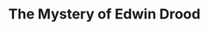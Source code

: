 ---
title: The Mystery of Edwin Drood
year: 1997
opening_date: 1997-06-06
closing_date: 1997-06-22
layout: productions
image:
image_caption:
image_credit:
playbill:
category:
Theatre: Theatre Jacksonville
Venue: Little Theatre
cast:
  John Jasper: Richard Cunningham
  Edwin Drood: Cecilia Cristol
  Rosa Bud: Emily Swallow
  Wendy: Cassia Brunner
  Beatrice: Amy Tickel
  Helena Landless: Cristina Williams
  Neville Landless: Todd Baker
  The Reverend Mr. Crisparkle: Karl Rogers
  The Princess Puffer: Kathy Biddle
  Durdles: C. Michael Porter
  Deputy: Brandon Bales
  Shade of Drood, Satyr Statue: Frank M. Cobb
  Waiter, Bazzard:	Andrew Adams
  Maid: Joy Conklin
  Horace: Christopher Farrell
  Townsperson:
    - Carey Malloy
    - Paddy Heusinger
    - Eric Kevin Platon
    - Christine DuMars
    - Brook Ratti
    - Joy Conklin
    - Christopher Farrell
    - Jonathan Rand
    - Frank M. Cobb
crew:
  Artistic Director: Robert Arleigh White
  Musical Director: Ellen Milligan
  Scenic and Lighting Design: Andrew J. Way
  Choreographer: Michelle Ottley
  Stage Manager and Barkeep: Orlando Rodriguez
  Technical Director: Andrew J. Way
  Percussionist: Tony Steve
  Stage Manager: Elaine Gantz
  Assistant Stage Manager: Carmen Chronister
  Lighting Technician:
    - Gloria Pepe
    - Andrea Chaknis
  Master Electrician: Jamie Wright
  Production Support: Michael Lipp
  Sound Design and Board Operation: Scott Hooks
  Properties Mistress: Carmen Chronister
  Costumer:
    - Dorinda Grogan
    - Maureen Trosterstude
  Costume Crew:
    - Nitza Cochran
    - Andra Smith
    - Joy Smith
  Hair and Make-up:
    - Bruce Musser
    - Dean Pickett
    - Heather Frederickson
  Grip:
    - Pam Cashmere
    - Cathy Woods
    - Alexis Anthony
    - Karen Murphee
    - Karen Jones
    - Cathy Duncan
  Painting: Jasmin Pahlivonovic
  Fly Captain:
    - Craig Kassan
    - Jamie Wright
    - Stave Metheny
  Construction:
    - Alexis Anthony
    - Pam Cashmere
    - Gloria Pepe
    - Mike Huffman
    - Manuel Bello
    - Jon Bennett
    - Cathy Woods
    - Karen Murphee
    - Mike Manke
    - Justin Molotzac 
    - Cathy Duncan
  Dresser:
    - Kay Gowan
    - Kim Schanze
  Cultural Consultant: Isabelle Mihalakis
  Program Cover Art and Graphics Support: Rorrie Brown
  Volunteer Coordinator: Lovelle MacLean
---